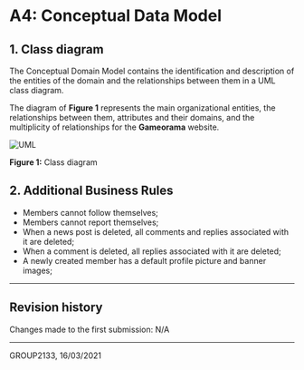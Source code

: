 # A4: Conceptual Data Model

## 1. Class diagram

The Conceptual Domain Model contains the identification and description of the entities of the domain and the relationships between them in a UML class diagram.

The diagram of **Figure 1** represents the main organizational entities, the relationships between them, attributes and their domains, and the multiplicity of relationships for the **Gameorama** website.

![UML](https://user-images.githubusercontent.com/55626181/115081324-fb98b100-9efb-11eb-8c02-d5452b761145.png)

**Figure 1:** Class diagram

## 2. Additional Business Rules

- Members cannot follow themselves;
- Members cannot report themselves;
- When a news post is deleted, all comments and replies associated with it are deleted;
- When a comment is deleted, all replies associated with it are deleted;
- A newly created member has a default profile picture and banner images;

***

## Revision history

Changes made to the first submission:  N/A
***

GROUP2133, 16/03/2021